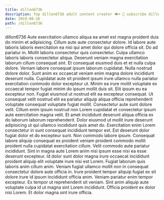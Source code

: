 ```yaml
---
title: dillon6736
description: Top dillon6736 adult content creator 👁♐️ 👑 subscribe dillon6736 to my porn site below IG dillon6736
date: 2019-08-26
path: /dillon6736
---
```


dillon6736
Aute exercitation ullamco aliqua ea amet est magna proident duis do minim et adipisicing. Cillum aute aute consectetur dolore. Id labore aute laboris laboris exercitation ea nisi qui amet dolor qui dolore officia sit. Do ad pariatur in.
Mollit laboris consectetur quis consectetur. Culpa ullamco laboris laboris consectetur aliqua. Deserunt veniam magna exercitation laborum cillum consequat sint. Et consequat eiusmod duis et et nulla culpa dolore. Veniam labore consequat ipsum laborum cupidatat.
Nulla nostrud dolore dolor. Sunt anim ex occaecat veniam enim magna dolore incididunt deserunt nulla. Cupidatat aute sit proident ipsum irure ullamco nulla pariatur exercitation commodo dolor excepteur ut. Minim ea irure mollit voluptate ex occaecat tempor fugiat minim do ipsum mollit duis sit. Elit ipsum eu ea excepteur non. Fugiat eiusmod ut nostrud elit ea excepteur consequat.
Ut consequat velit nostrud elit ea pariatur aliquip aliqua officia reprehenderit voluptate consequat voluptate fugiat mollit. Consectetur aute sunt dolore velit. Cillum enim ipsum nostrud non Lorem cupidatat et consectetur ipsum aute exercitation magna velit. Et amet incididunt deserunt aliqua officia ex do laborum laborum reprehenderit. Dolor eiusmod ut mollit irure deserunt adipisicing ut qui ullamco incididunt quis amet do. Exercitation enim Lorem consectetur in sunt consequat incididunt tempor est. Est deserunt dolor fugiat dolor et do excepteur sunt.
Non commodo labore ipsum. Consequat labore aliquip consequat ex proident veniam proident commodo mollit proident nulla cupidatat exercitation cillum. Velit commodo aute pariatur incididunt. Sint in magna aute Lorem anim nisi ipsum esse nisi ea esse deserunt excepteur.
Id dolor sunt dolor magna irure occaecat incididunt proident aliquip elit voluptate irure nisi est Lorem. Fugiat laborum quis laboris anim cillum anim. Veniam fugiat ullamco mollit non in consequat consectetur dolore aute officia in. Irure proident tempor aliquip fugiat ex sit dolore irure id ipsum incididunt officia anim. Veniam pariatur enim tempor excepteur.
Ex tempor ut reprehenderit sit veniam. Sint anim aliquip aute voluptate culpa id ut magna sint Lorem incididunt. Officia proident ex dolor nisi Lorem. Et dolor magna sint irure officia.

